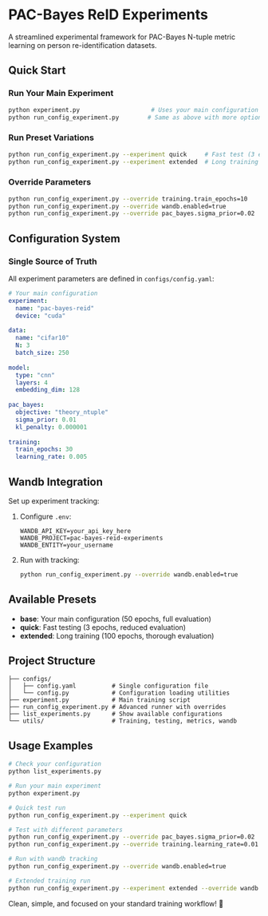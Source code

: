 # PAC-Bayes ReID Experiments

A streamlined experimental framework for PAC-Bayes N-tuple metric learning on person re-identification datasets.

## Quick Start

### Run Your Main Experiment
```bash
python experiment.py                    # Uses your main configuration
python run_config_experiment.py        # Same as above with more options
```

### Run Preset Variations
```bash
python run_config_experiment.py --experiment quick     # Fast test (3 epochs)
python run_config_experiment.py --experiment extended  # Long training (100 epochs)
```

### Override Parameters
```bash
python run_config_experiment.py --override training.train_epochs=10
python run_config_experiment.py --override wandb.enabled=true
python run_config_experiment.py --override pac_bayes.sigma_prior=0.02
```

## Configuration System

### Single Source of Truth
All experiment parameters are defined in `configs/config.yaml`:

```yaml
# Your main configuration
experiment:
  name: "pac-bayes-reid"
  device: "cuda"
  
data:
  name: "cifar10"
  N: 3
  batch_size: 250
  
model:
  type: "cnn"
  layers: 4
  embedding_dim: 128
  
pac_bayes:
  objective: "theory_ntuple"
  sigma_prior: 0.01
  kl_penalty: 0.000001
  
training:
  train_epochs: 30
  learning_rate: 0.005
```

## Wandb Integration

Set up experiment tracking:

1. Configure `.env`:
   ```
   WANDB_API_KEY=your_api_key_here
   WANDB_PROJECT=pac-bayes-reid-experiments
   WANDB_ENTITY=your_username
   ```

2. Run with tracking:
   ```bash
   python run_config_experiment.py --override wandb.enabled=true
   ```

## Available Presets

- **base**: Your main configuration (50 epochs, full evaluation)
- **quick**: Fast testing (3 epochs, reduced evaluation)  
- **extended**: Long training (100 epochs, thorough evaluation)

## Project Structure

```
├── configs/
│   ├── config.yaml          # Single configuration file
│   └── config.py            # Configuration loading utilities
├── experiment.py            # Main training script
├── run_config_experiment.py # Advanced runner with overrides
├── list_experiments.py      # Show available configurations
└── utils/                   # Training, testing, metrics, wandb
```

## Usage Examples

```bash
# Check your configuration
python list_experiments.py

# Run your main experiment
python experiment.py

# Quick test run
python run_config_experiment.py --experiment quick

# Test with different parameters
python run_config_experiment.py --override pac_bayes.sigma_prior=0.02
python run_config_experiment.py --override training.learning_rate=0.01

# Run with wandb tracking
python run_config_experiment.py --override wandb.enabled=true

# Extended training run
python run_config_experiment.py --experiment extended --override wandb.enabled=true
```

Clean, simple, and focused on your standard training workflow! 🎯
